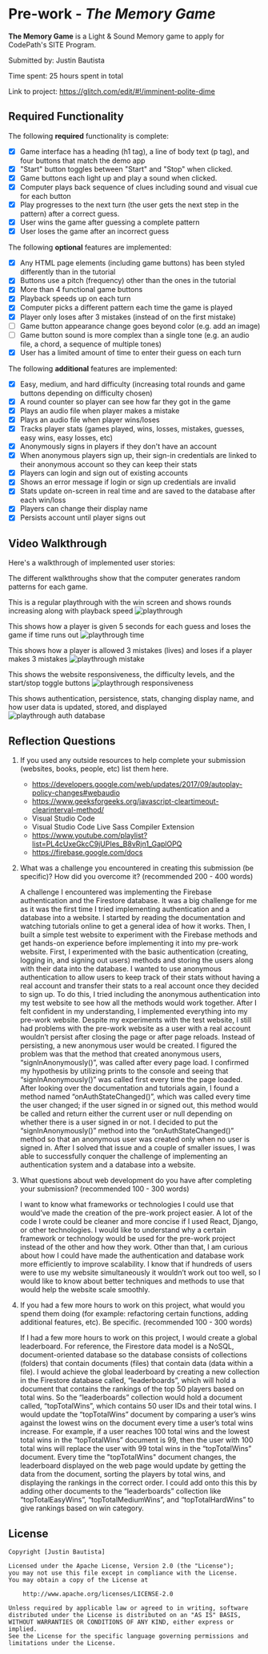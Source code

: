 # Pre-work - *The Memory Game*

**The Memory Game** is a Light & Sound Memory game to apply for CodePath's SITE Program. 

Submitted by: Justin Bautista

Time spent: 25 hours spent in total

Link to project: https://glitch.com/edit/#!/imminent-polite-dime

## Required Functionality

The following **required** functionality is complete:

* [x] Game interface has a heading (h1 tag), a line of body text (p tag), and four buttons that match the demo app
* [x] "Start" button toggles between "Start" and "Stop" when clicked. 
* [x] Game buttons each light up and play a sound when clicked. 
* [x] Computer plays back sequence of clues including sound and visual cue for each button
* [x] Play progresses to the next turn (the user gets the next step in the pattern) after a correct guess. 
* [x] User wins the game after guessing a complete pattern
* [x] User loses the game after an incorrect guess

The following **optional** features are implemented:

* [x] Any HTML page elements (including game buttons) has been styled differently than in the tutorial
* [x] Buttons use a pitch (frequency) other than the ones in the tutorial
* [x] More than 4 functional game buttons
* [x] Playback speeds up on each turn
* [x] Computer picks a different pattern each time the game is played
* [x] Player only loses after 3 mistakes (instead of on the first mistake)
* [ ] Game button appearance change goes beyond color (e.g. add an image)
* [ ] Game button sound is more complex than a single tone (e.g. an audio file, a chord, a sequence of multiple tones)
* [x] User has a limited amount of time to enter their guess on each turn

The following **additional** features are implemented:

- [x] Easy, medium, and hard difficulty (increasing total rounds and game buttons depending on difficulty chosen)
- [x] A round counter so player can see how far they got in the game
- [x] Plays an audio file when player makes a mistake
- [x] Plays an audio file when player wins/loses
- [x] Tracks player stats (games played, wins, losses, mistakes, guesses, easy wins, easy losses, etc)
- [x] Anonymously signs in players if they don't have an account
- [x] When anonymous players sign up, their sign-in credentials are linked to their anonymous account so they can keep their stats
- [x] Players can login and sign out of existing accounts  
- [x] Shows an error message if login or sign up credentials are invalid
- [x] Stats update on-screen in real time and are saved to the database after each win/loss
- [x] Players can change their display name
- [x] Persists account until player signs out

## Video Walkthrough

Here's a walkthrough of implemented user stories:

The different walkthroughs show that the computer generates random patterns for each game.

This is a regular playthrough with the win screen and shows rounds increasing along with playback speed
<img src='userstories/playthrough.gif' title='playthrough' width='' alt='playthrough' />

This shows how a player is given 5 seconds for each guess and loses the game if time runs out 
<img src='userstories/playthrough-time.gif' title='playthrough' width='' alt='playthrough time' />

This shows how a player is allowed 3 mistakes (lives) and loses if a player makes 3 mistakes
<img src='userstories/mistake.gif' title='playthrough' width='' alt='playthrough mistake' />

This shows the website responsiveness, the difficulty levels, and the start/stop toggle buttons
<img src='userstories/responsive1.gif' title='playthrough' width='' alt='playthrough responsiveness' />

This shows authentication, persistence, stats, changing display name, and how user data is updated, stored, and displayed 
<img src='userstories/authprocess.gif' title='playthrough' width='' alt='playthrough auth database' />

## Reflection Questions
1. If you used any outside resources to help complete your submission (websites, books, people, etc) list them here. 
    - https://developers.google.com/web/updates/2017/09/autoplay-policy-changes#webaudio
    - https://www.geeksforgeeks.org/javascript-cleartimeout-clearinterval-method/
    - Visual Studio Code
    - Visual Studio Code Live Sass Compiler Extension
    - https://www.youtube.com/playlist?list=PL4cUxeGkcC9jUPIes_B8vRjn1_GaplOPQ
    - https://firebase.google.com/docs

2. What was a challenge you encountered in creating this submission (be specific)? How did you overcome it? (recommended 200 - 400 words) 
        
    A challenge I encountered was implementing the Firebase authentication and the Firestore database. It was a big challenge for me as it was the first time I tried implementing authentication and a database into a website. I started by reading the documentation and watching tutorials online to get a general idea of how it works. Then, I built a simple test website to experiment with the Firebase methods and get hands-on experience before implementing it into my pre-work website. First, I experimented with the basic authentication (creating, logging in, and signing out users) methods and storing the users along with their data into the database. I wanted to use anonymous authentication to allow users to keep track of their stats without having a real account and transfer their stats to a real account once they decided to sign up. To do this, I tried including the anonymous authentication into my test website to see how all the methods would work together. After I felt confident in my understanding, I implemented everything into my pre-work website. Despite my experiments with the test website, I still had problems with the pre-work website as a user with a real account wouldn’t persist after closing the page or after page reloads. Instead of persisting, a new anonymous user would be created. I figured the problem was that the method that created anonymous users, “signInAnonymously()”, was called after every page load. I confirmed my hypothesis by utilizing prints to the console and seeing that “signInAnonymously()” was called first every time the page loaded. After looking over the documentation and tutorials again, I found a method named “onAuthStateChanged()”, which was called every time the user changed; if the user signed in or signed out, this method would be called and return either the current user or null depending on whether there is a user signed in or not. I decided to put the “signInAnonymously()” method into the “onAuthStateChanged()” method so that an anonymous user was created only when no user is signed in. After I solved that issue and a couple of smaller issues, I was able to successfully conquer the challenge of implementing an authentication system and a database into a website.

3. What questions about web development do you have after completing your submission? (recommended 100 - 300 words) 

    I want to know what frameworks or technologies I could use that would’ve made the creation of the pre-work project easier. A lot of the code I wrote could be cleaner and more concise if I used React, Django, or other technologies. I would like to understand why a certain framework or technology would be used for the pre-work project instead of the other and how they work. Other than that, I am curious about how I could have made the authentication and database work more efficiently to improve scalability. I know that if hundreds of users were to use my website simultaneously it wouldn’t work out too well, so I would like to know about better techniques and methods to use that would help the website scale smoothly.  

4. If you had a few more hours to work on this project, what would you spend them doing (for example: refactoring certain functions, adding additional features, etc). Be specific. (recommended 100 - 300 words) 
    
    If I had a few more hours to work on this project, I would create a global leaderboard. For reference, the Firestore data model is a NoSQL, document-oriented database so the database consists of collections (folders) that contain documents (files) that contain data (data within a file). I would achieve the global leaderboard by creating a new collection in the Firestore database called, “leaderboards”, which will hold a document that contains the rankings of the top 50 players based on total wins. So the “leaderboards” collection would hold a document called, “topTotalWins”, which contains 50 user IDs and their total wins. I would update the “topTotalWins” document by comparing a user’s wins against the lowest wins on the document every time a user’s total wins increase. For example, if a user reaches 100 total wins and the lowest total wins in the “topTotalWins” document is 99, then the user with 100 total wins will replace the user with 99 total wins in the “topTotalWins” document. Every time the "topTotalWins" document changes, the leaderboard displayed on the web page would update by getting the data from the document, sorting the players by total wins, and displaying the rankings in the correct order. I could add onto this this by adding other documents to the “leaderboards” collection like “topTotalEasyWins”, “topTotalMediumWins”, and “topTotalHardWins” to give rankings based on win category.

## License

    Copyright [Justin Bautista]

    Licensed under the Apache License, Version 2.0 (the "License");
    you may not use this file except in compliance with the License.
    You may obtain a copy of the License at

        http://www.apache.org/licenses/LICENSE-2.0

    Unless required by applicable law or agreed to in writing, software
    distributed under the License is distributed on an "AS IS" BASIS,
    WITHOUT WARRANTIES OR CONDITIONS OF ANY KIND, either express or implied.
    See the License for the specific language governing permissions and
    limitations under the License.
